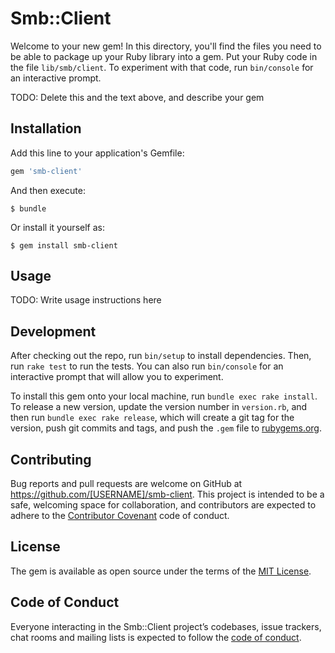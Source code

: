 # Smb::Client

Welcome to your new gem! In this directory, you'll find the files you need to be able to package up your Ruby library into a gem. Put your Ruby code in the file `lib/smb/client`. To experiment with that code, run `bin/console` for an interactive prompt.

TODO: Delete this and the text above, and describe your gem

## Installation

Add this line to your application's Gemfile:

```ruby
gem 'smb-client'
```

And then execute:

    $ bundle

Or install it yourself as:

    $ gem install smb-client

## Usage

TODO: Write usage instructions here

## Development

After checking out the repo, run `bin/setup` to install dependencies. Then, run `rake test` to run the tests. You can also run `bin/console` for an interactive prompt that will allow you to experiment.

To install this gem onto your local machine, run `bundle exec rake install`. To release a new version, update the version number in `version.rb`, and then run `bundle exec rake release`, which will create a git tag for the version, push git commits and tags, and push the `.gem` file to [rubygems.org](https://rubygems.org).

## Contributing

Bug reports and pull requests are welcome on GitHub at https://github.com/[USERNAME]/smb-client. This project is intended to be a safe, welcoming space for collaboration, and contributors are expected to adhere to the [Contributor Covenant](http://contributor-covenant.org) code of conduct.

## License

The gem is available as open source under the terms of the [MIT License](https://opensource.org/licenses/MIT).

## Code of Conduct

Everyone interacting in the Smb::Client project’s codebases, issue trackers, chat rooms and mailing lists is expected to follow the [code of conduct](https://github.com/[USERNAME]/smb-client/blob/master/CODE_OF_CONDUCT.md).

